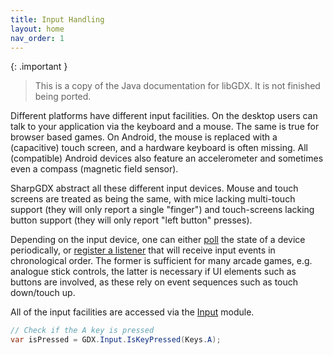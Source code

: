 ```yaml
---
title: Input Handling
layout: home
nav_order: 1
---
```


{: .important }
> This is a copy of the Java documentation for libGDX. It is not finished being ported.

Different platforms have different input facilities. On the desktop users can talk to your application via the keyboard and a mouse. The same is true for browser based games. On Android, the mouse is replaced with a (capacitive) touch screen, and a hardware keyboard is often missing. All (compatible) Android devices also feature an accelerometer and sometimes even a compass (magnetic field sensor).

SharpGDX abstract all these different input devices. Mouse and touch screens are treated as being the same, with mice lacking multi-touch support (they will only report a single "finger") and touch-screens lacking button support (they will only report "left button" presses).

Depending on the input device, one can either [poll](https://en.wikipedia.org/wiki/Polling_(computer_science)) the state of a device periodically, or [register a listener](/wiki/input/event-handling) that will receive input events in chronological order. The former is sufficient for many arcade games, e.g. analogue stick controls, the latter is necessary if UI elements such as buttons are involved, as these rely on event sequences such as touch down/touch up.

All of the input facilities are accessed via the [Input](https://github.com/sharpgdx/sharpgdx/blob/master/gdx/src/com/badlogic/gdx/Input.java) module.

```csharp
// Check if the A key is pressed
var isPressed = GDX.Input.IsKeyPressed(Keys.A);
```